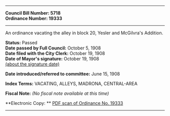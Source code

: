 * * * * *  
  
**Council Bill Number: [](#h0)[](#h2)5718**   
**Ordinance Number: 19333**  
  
* * * * *  
  
An ordinance vacating the alley in block 20, Yesler and McGilvra's Addition.  
  
**Status:** Passed   
**Date passed by Full Council:** October 5, 1908   
**Date filed with the City Clerk:** October 19, 1908   
**Date of Mayor's signature:** October 19, 1908   
[(about the signature date)](/~public/approvaldate.htm)   
  
  
**Date introduced/referred to committee:** June 15, 1908   
  
**Index Terms:** VACATING, ALLEYS, MADRONA, CENTRAL-AREA  
  
**Fiscal Note:** *(No fiscal note available at this time)*  
  
**Electronic Copy: ** [PDF scan of Ordinance No. 19333](/~archives/Ordinances/Ord_19333.pdf)  
  
* * * * *  
